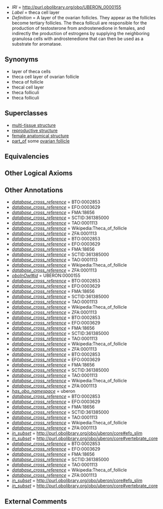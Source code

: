  * *IRI* = http://purl.obolibrary.org/obo/UBERON_0000155
 * *Label* = theca cell layer
 * *Definition* = A layer of the ovarian follicles. They appear as the follicles become tertiary follicles. The theca folliculi are responsible for the production of testosterone from androstenedione in females, and indirectly the production of estrogens by supplying the neighboring granulosa cells with androstenedione that can then be used as a substrate for aromatase.

## Synonyms

 * layer of theca cells
 * theca cell layer of ovarian follicle
 * theca of follicle
 * thecal cell layer
 * theca folliculi
 * theca folliculi

## Superclasses

 * [multi-tissue structure](../../UBERON/81/UBERON_0000481.md)
 * [reproductive structure](../../UBERON/56/UBERON_0005156.md)
 * [female anatomical structure](../../UBERON/04/UBERON_0014404.md)
 * [part_of](../../BFO/50/BFO_0000050.md) some [ovarian follicle](../../UBERON/05/UBERON_0001305.md)

## Equivalencies


## Other Logical Axioms


## Other Annotations

 * *[database_cross_reference](../../ef/oboInOwl#hasDbXref.md)* = BTO:0002853
 * *[database_cross_reference](../../ef/oboInOwl#hasDbXref.md)* = EFO:0003629
 * *[database_cross_reference](../../ef/oboInOwl#hasDbXref.md)* = FMA:18656
 * *[database_cross_reference](../../ef/oboInOwl#hasDbXref.md)* = SCTID:361385000
 * *[database_cross_reference](../../ef/oboInOwl#hasDbXref.md)* = TAO:0001113
 * *[database_cross_reference](../../ef/oboInOwl#hasDbXref.md)* = Wikipedia:Theca_of_follicle
 * *[database_cross_reference](../../ef/oboInOwl#hasDbXref.md)* = ZFA:0001113
 * *[database_cross_reference](../../ef/oboInOwl#hasDbXref.md)* = BTO:0002853
 * *[database_cross_reference](../../ef/oboInOwl#hasDbXref.md)* = EFO:0003629
 * *[database_cross_reference](../../ef/oboInOwl#hasDbXref.md)* = FMA:18656
 * *[database_cross_reference](../../ef/oboInOwl#hasDbXref.md)* = SCTID:361385000
 * *[database_cross_reference](../../ef/oboInOwl#hasDbXref.md)* = TAO:0001113
 * *[database_cross_reference](../../ef/oboInOwl#hasDbXref.md)* = Wikipedia:Theca_of_follicle
 * *[database_cross_reference](../../ef/oboInOwl#hasDbXref.md)* = ZFA:0001113
 * *[oboInOwl#id](../../id/oboInOwl#id.md)* = UBERON:0000155
 * *[database_cross_reference](../../ef/oboInOwl#hasDbXref.md)* = BTO:0002853
 * *[database_cross_reference](../../ef/oboInOwl#hasDbXref.md)* = EFO:0003629
 * *[database_cross_reference](../../ef/oboInOwl#hasDbXref.md)* = FMA:18656
 * *[database_cross_reference](../../ef/oboInOwl#hasDbXref.md)* = SCTID:361385000
 * *[database_cross_reference](../../ef/oboInOwl#hasDbXref.md)* = TAO:0001113
 * *[database_cross_reference](../../ef/oboInOwl#hasDbXref.md)* = Wikipedia:Theca_of_follicle
 * *[database_cross_reference](../../ef/oboInOwl#hasDbXref.md)* = ZFA:0001113
 * *[database_cross_reference](../../ef/oboInOwl#hasDbXref.md)* = BTO:0002853
 * *[database_cross_reference](../../ef/oboInOwl#hasDbXref.md)* = EFO:0003629
 * *[database_cross_reference](../../ef/oboInOwl#hasDbXref.md)* = FMA:18656
 * *[database_cross_reference](../../ef/oboInOwl#hasDbXref.md)* = SCTID:361385000
 * *[database_cross_reference](../../ef/oboInOwl#hasDbXref.md)* = TAO:0001113
 * *[database_cross_reference](../../ef/oboInOwl#hasDbXref.md)* = Wikipedia:Theca_of_follicle
 * *[database_cross_reference](../../ef/oboInOwl#hasDbXref.md)* = ZFA:0001113
 * *[database_cross_reference](../../ef/oboInOwl#hasDbXref.md)* = BTO:0002853
 * *[database_cross_reference](../../ef/oboInOwl#hasDbXref.md)* = EFO:0003629
 * *[database_cross_reference](../../ef/oboInOwl#hasDbXref.md)* = FMA:18656
 * *[database_cross_reference](../../ef/oboInOwl#hasDbXref.md)* = SCTID:361385000
 * *[database_cross_reference](../../ef/oboInOwl#hasDbXref.md)* = TAO:0001113
 * *[database_cross_reference](../../ef/oboInOwl#hasDbXref.md)* = Wikipedia:Theca_of_follicle
 * *[database_cross_reference](../../ef/oboInOwl#hasDbXref.md)* = ZFA:0001113
 * *[has_obo_namespace](../../ce/oboInOwl#hasOBONamespace.md)* = uberon
 * *[database_cross_reference](../../ef/oboInOwl#hasDbXref.md)* = BTO:0002853
 * *[database_cross_reference](../../ef/oboInOwl#hasDbXref.md)* = EFO:0003629
 * *[database_cross_reference](../../ef/oboInOwl#hasDbXref.md)* = FMA:18656
 * *[database_cross_reference](../../ef/oboInOwl#hasDbXref.md)* = SCTID:361385000
 * *[database_cross_reference](../../ef/oboInOwl#hasDbXref.md)* = TAO:0001113
 * *[database_cross_reference](../../ef/oboInOwl#hasDbXref.md)* = Wikipedia:Theca_of_follicle
 * *[database_cross_reference](../../ef/oboInOwl#hasDbXref.md)* = ZFA:0001113
 * *[in_subset](../../et/oboInOwl#inSubset.md)* = http://purl.obolibrary.org/obo/uberon/core#efo_slim
 * *[in_subset](../../et/oboInOwl#inSubset.md)* = http://purl.obolibrary.org/obo/uberon/core#vertebrate_core
 * *[database_cross_reference](../../ef/oboInOwl#hasDbXref.md)* = BTO:0002853
 * *[database_cross_reference](../../ef/oboInOwl#hasDbXref.md)* = EFO:0003629
 * *[database_cross_reference](../../ef/oboInOwl#hasDbXref.md)* = FMA:18656
 * *[database_cross_reference](../../ef/oboInOwl#hasDbXref.md)* = SCTID:361385000
 * *[database_cross_reference](../../ef/oboInOwl#hasDbXref.md)* = TAO:0001113
 * *[database_cross_reference](../../ef/oboInOwl#hasDbXref.md)* = Wikipedia:Theca_of_follicle
 * *[database_cross_reference](../../ef/oboInOwl#hasDbXref.md)* = ZFA:0001113
 * *[in_subset](../../et/oboInOwl#inSubset.md)* = http://purl.obolibrary.org/obo/uberon/core#efo_slim
 * *[in_subset](../../et/oboInOwl#inSubset.md)* = http://purl.obolibrary.org/obo/uberon/core#vertebrate_core

## External Comments

